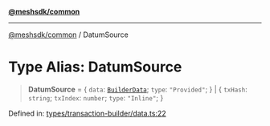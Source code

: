 [**@meshsdk/common**](../README.md)

***

[@meshsdk/common](../globals.md) / DatumSource

# Type Alias: DatumSource

> **DatumSource** = \{ `data`: [`BuilderData`](BuilderData.md); `type`: `"Provided"`; \} \| \{ `txHash`: `string`; `txIndex`: `number`; `type`: `"Inline"`; \}

Defined in: [types/transaction-builder/data.ts:22](https://github.com/MeshJS/mesh/blob/1abde1553cbd7cf2cf4e40197fc0de9e4a7d0f49/packages/mesh-common/src/types/transaction-builder/data.ts#L22)
